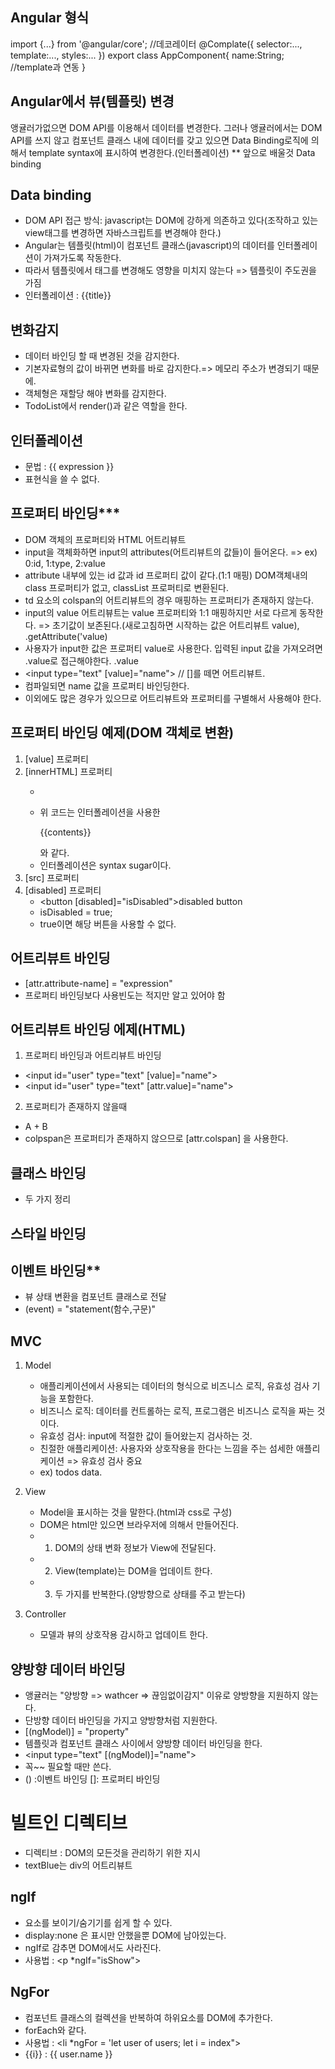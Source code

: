 ## Angular 형식
import {...} from '@angular/core';
//데코레이터
@Complate({
    selector:...,
    template:...,
    styles:...
})
export class AppComponent{
    name:String; //template과 연동
}


## Angular에서 뷰(템플릿) 변경 
앵귤러가없으면 DOM API를 이용해서 데이터를 변경한다.
그러나 앵귤러에서는 DOM API를 쓰지 않고 컴포넌트 클래스 내에 데이터를 갖고 있으면 Data Binding로직에 의해서 template syntax에 표시하여 변경한다.(인터폴레이션)
** 앞으로 배울것 Data binding


## Data binding
- DOM API 접근 방식: javascript는 DOM에 강하게 의존하고 있다(조작하고 있는 view태그를 변경하면 자바스크립트를 변경해야 한다.)
- Angular는 템플릿(html)이 컴포넌트 클래스(javascript)의 데이터를 인터폴레이션이 가져가도록 작동한다.
- 따라서 템플릿에서 태그를 변경해도 영향을 미치지 않는다 => 템플릿이 주도권을 가짐
- 인터폴레이션 : {{title}}


## 변화감지
- 데이터 바인딩 할 때 변경된 것을 감지한다.
- 기본자료형의 값이 바뀌면 변화를 바로 감지한다.=> 메모리 주소가 변경되기 때문에.
- 객체형은 재할당 해야 변화를 감지한다.
- TodoList에서 render()과 같은 역할을 한다.


## 인터폴레이션
- 문법 : 	{{ expression }}
- 표현식을 쓸 수 없다.


## 프로퍼티 바인딩***
- DOM 객체의 프로퍼티와 HTML 어트리뷰트
- input을 객체화하면 input의 attributes(어트리뷰트의 값들)이 들어온다. => ex) 0:id, 1:type, 2:value
- attribute 내부에 있는 id 값과 id 프로퍼티 값이 같다.(1:1 매핑)
DOM객체내의 class 프로퍼티가 없고, classList 프로퍼티로 변환된다.
- td 요소의 colspan의 어트리뷰트의 경우 매핑하는 프로퍼티가 존재하지 않는다.
- input의 value 어트리뷰트는 value 프로퍼티와 1:1 매핑하지만 서로 다르게 동작한다. => 초기값이 보존된다.(새로고침하면 시작하는 값은 어트리뷰트 value), .getAttribute('value)
- 사용자가 input한 값은 프로퍼티 value로 사용한다. 입력된 input 값을 가져오려면 .value로 접근해야한다. .value
- <input type="text" [value]="name"> // []를 떼면 어트리뷰트.
- 컴파일되면 name 값을 프로퍼티 바인딩한다.
- 이외에도 많은 경우가 있으므로 어트리뷰트와 프로퍼티를 구별해서 사용해야 한다.


## 프로퍼티 바인딩 예제(DOM 객체로 변환)
1) [value] 프로퍼티
2) [innerHTML] 프로퍼티
    - <p [innerHTML]="contents"></p>  
    - 위 코드는 인터폴레이션을 사용한 <p>{{contents}}</p> 와 같다. 
    - 인터폴레이션은 syntax sugar이다.
3) [src] 프로퍼티
4) [disabled] 프로퍼티
    - <button [disabled]="isDisabled">disabled button</button>
    - isDisabled = true;
    - true이면 해당 버튼을 사용할 수 없다.


## 어트리뷰트 바인딩
- [attr.attribute-name] = "expression"
- 프로퍼티 바인딩보다 사용빈도는 적지만 알고 있어야 함

## 어트리뷰트 바인딩 에제(HTML)

1) 프로퍼티 바인딩과 어트리뷰트 바인딩
- <input id="user" type="text" [value]="name">
- <input id="user" type="text" [attr.value]="name">
2) 프로퍼티가 존재하지 않을때
- <td [colspan]="length">A + B</td>
- colpspan은 프로퍼티가 존재하지 않으므로 [attr.colspan] 을 사용한다.


## 클래스 바인딩
- 두 가지 정리


## 스타일 바인딩


## 이벤트 바인딩**
- 뷰 상태 변환을 컴포넌트 클래스로 전달
- (event) = "statement(함수,구문)" 

## MVC
1) Model 
    - 애플리케이션에서 사용되는 데이터의 형식으로 비즈니스 로직, 유효성 검사 기능을 포함한다.
    - 비즈니스 로직: 데이터를 컨트롤하는 로직, 프로그램은 비즈니스 로직을 짜는 것이다.
    - 유효성 검사: input에 적절한 값이 들어왔는지 검사하는 것.
    - 친절한 애플리케이션: 사용자와 상호작용을 한다는 느낌을 주는 섬세한 애플리케이션 => 유효성 검사 중요
    - ex) todos data.

2) View
    - Model을 표시하는 것을 말한다.(html과 css로 구성)
    - DOM은 html만 있으면 브라우저에 의해서 만들어진다.
    - 1) DOM의 상태 변화 정보가 View에 전달된다.
    - 2) View(template)는 DOM을 업데이트 한다. 
    - 3) 두 가지를 반복한다.(양방향으로 상태를 주고 받는다)

3) Controller
    - 모델과 뷰의 상호작용 감시하고 업데이트 한다.


## 양방향 데이터 바인딩
- 앵귤러는 "양방향 => wathcer => 끊임없이감지" 이유로 양방향을 지원하지 않는다.
- 단방향 데이터 바인딩을 가지고 양방향처럼 지원한다.
- [(ngModel)] = "property"
- 템플릿과 컴포넌트 클래스 사이에서 양방향 데이터 바인딩을 한다.
- <input type="text" [(ngModel)]="name">
- 꼭~~ 필요할 때만 쓴다. 
- () :이벤트 바인딩 []: 프로퍼티 바인딩


# 빌트인 디렉티브
- 디렉티브 : DOM의 모든것을 관리하기 위한 지시
- <div textBlue></div> textBlue는 div의 어트리뷰트


## ngIf
- 요소를 보이기/숨기기를 쉽게 할 수 있다.
- display:none 은 표시만 안했을뿐 DOM에 남아있는다.
- ngIf로 감추면 DOM에서도 사라진다. 
- 사용법 : <p *ngIf="isShow"><p>


## NgFor
- 컴포넌트 클래스의 컬렉션을 반복하여 하위요소를 DOM에 추가한다.
- forEach와 같다.
- 사용법 : <li *ngFor = 'let user of users; let i = index">
- {{i}} : {{ user.name }}